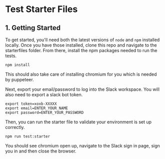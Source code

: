 # Test Starter Files


 ## 1. Getting Started

To get started, you'll need both the latest versions of `node` and `npm` installed locally. Once you have those installed, clone this repo and navigate to the starterfiles folder. From there, install the npm packages needed to run the tests.
```
npm install
```
This should also take care of installing chromium for you which is needed by puppeteer.

Next, export your email/password to log into the Slack workspace. You will also need to export a slack bot token.
```
export token=xoxb-XXXXX
export email=ENTER_YOUR_NAME
export password=ENTER_YOUR_PASSWORD
```

Then, you can run the starter file to validate your environment is set up correctly.
```
npm run test:starter
```

You should see chromium open up, navigate to the Slack sign in page, sign you in and then close the browser. 

